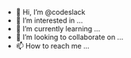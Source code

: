- 👋 Hi, I’m @codeslack
- 👀 I’m interested in ...
- 🌱 I’m currently learning ...
- 💞️ I’m looking to collaborate on ...
- 📫 How to reach me ...

<!---
codeslack/codeslack is a ✨ special ✨ repository because its `README.md` (this file) appears on your GitHub profile.
You can click the Preview link to take a look at your changes.
--->

